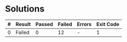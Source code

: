 # Solutions

| # | Result | Passed | Failed | Errors | Exit Code |
| ---:| --- | --- | --- | --- | --- |
| 0 | Failed | 0 | 12 | - | 1 |
